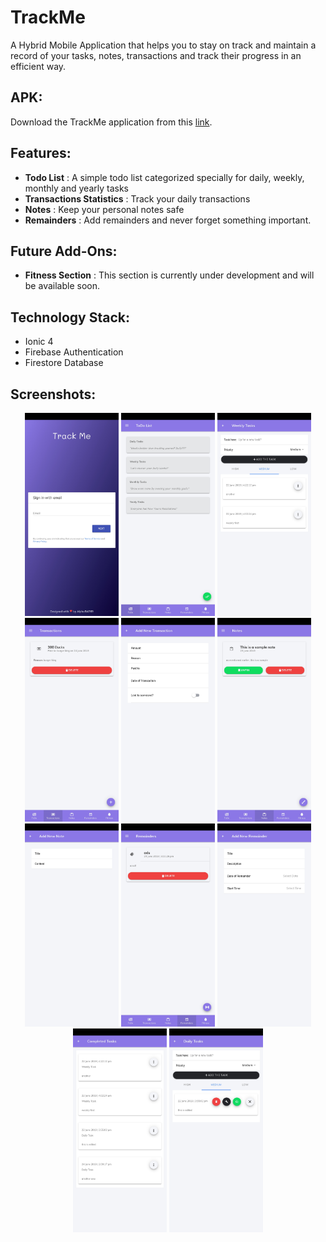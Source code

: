 # TrackMe
A Hybrid Mobile Application that helps you to stay on track and maintain a record of your tasks, notes, transactions and track their progress in an efficient way.

## APK:
Download the TrackMe application from this [link](https://github.com/tanaytoshniwal/TrackMe/raw/master/apk/TrackMe.apk).

## Features:
+   __Todo List__ : A simple todo list categorized specially for daily, weekly, monthly and yearly tasks
+   __Transactions Statistics__ : Track your daily transactions
+   __Notes__ : Keep your personal notes safe
+   __Remainders__ : Add remainders and never forget something important.

## Future Add-Ons:
+   __Fitness Section__ : This section is currently under development and will be available soon.

## Technology Stack:
+   Ionic 4
+   Firebase Authentication
+   Firestore Database

## Screenshots:
<p align="center">
    <img src='https://github.com/tanaytoshniwal/TrackMe/blob/master/screenshots/screenShot_1.jpg' width='150px'>
    <img src='https://github.com/tanaytoshniwal/TrackMe/blob/master/screenshots/screenShot_2.jpg' width='150px'>
    <img src='https://github.com/tanaytoshniwal/TrackMe/blob/master/screenshots/screenShot_3.jpg' width='150px'>
    <img src='https://github.com/tanaytoshniwal/TrackMe/blob/master/screenshots/screenShot_4.jpg' width='150px'>
    <img src='https://github.com/tanaytoshniwal/TrackMe/blob/master/screenshots/screenShot_5.jpg' width='150px'>
    <img src='https://github.com/tanaytoshniwal/TrackMe/blob/master/screenshots/screenShot_6.jpg' width='150px'>
    <img src='https://github.com/tanaytoshniwal/TrackMe/blob/master/screenshots/screenShot_7.jpg' width='150px'>
    <img src='https://github.com/tanaytoshniwal/TrackMe/blob/master/screenshots/screenShot_8.jpg' width='150px'>
    <img src='https://github.com/tanaytoshniwal/TrackMe/blob/master/screenshots/screenShot_9.jpg' width='150px'>
    <img src='https://github.com/tanaytoshniwal/TrackMe/blob/master/screenshots/screenShot_10.jpg' width='150px'>
    <img src='https://github.com/tanaytoshniwal/TrackMe/blob/master/screenshots/screenShot_11.jpg' width='150px'>
</p>